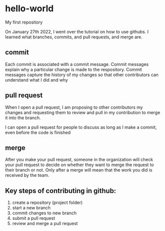 # hello-world
My first repository

On January 27th 2022, I went over the tutorial on how to use githubs. I learned what branches, commits, and pull requests, and merge are. 

## commit 

Each commit is associated with a commit message. Commit messages explain why a particular change is made to the respository. Commit messages capture the history of my changes so that other contributors can understand what I did and why

## pull request

When I open a pull request, I am proposing to other contributors my changes and requesting them to review and pull in my contribution to merge it into the branch.

I can open a pull request for people to discuss as long as I make a commit, even before the code is finished

## merge

After you make your pull request, someone in the organization will check your pull request to decide on whether they want to merge the request to their branch or not. Only after a merge will mean that the work you did is received by the team.

## Key steps of contributing in github:
1. create a repository (project folder)
2. start a new branch
3. commit changes to new branch
4. submit a pull request
5. review and merge a pull request
